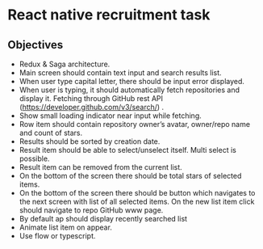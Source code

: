 # React native recruitment task

## Objectives

- Redux & Saga architecture.
- Main screen should contain text input and search results list.
- When user type capital letter, there should be input error displayed.
- When user is typing, it should automatically fetch repositories and display it. Fetching through GitHub rest API (https://developer.github.com/v3/search/) .
- Show small loading indicator near input while fetching.
- Row item should contain repository owner’s avatar, owner/repo name and count of stars.
- Results should be sorted by creation date.
- Result item should be able to select/unselect itself. Multi select is possible.
- Result item can be removed from the current list.
- On the bottom of the screen there should be total stars of selected items.
- On the bottom of the screen there should be button which navigates to the next screen with list of all selected items. On the new list item click should navigate to repo GitHub www page.
- By default ap should display recently searched list
- Animate list item on appear.
- Use flow or typescript.

